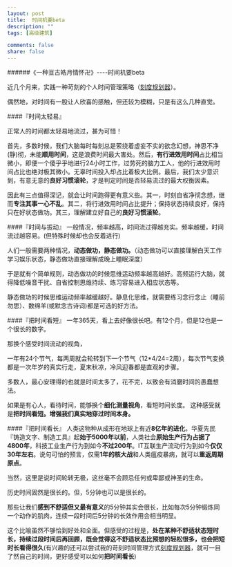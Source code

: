 ```yaml
---
layout: post
title:  时间机要beta
description: ""
tags: [高级建筑]

comments: false
share: false
---
```




######《一种亘古皓月情怀卍》----时间机要beta

近几个月来，实践一种苛刻的个人时间管理策略（[刻度规划器](http://www.ruoxu.me/ke-du-gui-hua-qi/)）。

偶然地，对时间有一股让人欣喜的感触，但还较为模糊，只是有这么几种直觉。

####『时间太轻易』

正常人的时间都太轻易地流过，甚为可惜！

首先，多数时候，我们大脑每时每刻总是萦绕着虚妄不实的欲念幻想，神思不净(静)彻，未能**顺用时间**，这是浪费时间最大害处。然后，**有行进效用时间**占比相当微小，即便一个傻乎乎地进行24小时工作，过劳死的脑力工人，他的行进效用时间占比也绝对极其微小。无辜时间投入却占比着极大比例。最后，我们太少意识到，有意无意的**良好习惯滚轮**，才是判定时间是否轻易流过的最大权衡因素。

因此有三点值得深记，就会让时间跑得更有意义些。其一，时刻自省净彻念想，继而**专注其事一心不乱**。其二，将行进效用时间占比提升；保持状态持续良好，保持只在好状态做功。其三，理解建立好自己的**良好习惯滚轮**。

####『时间与振动』
一般情况，频率越高，时间流过得越充实。频率越缓，时间流过越容易。(但特殊时候却也会反着进行)

人们一般需要两种情况，**动态做功，静态做功。**（动态做功可以直接理解白天工作学习娱乐状态，静态做功直接理解成晚上睡眠深度）

于是就有个简单规则，动态做功的时候思维运动频率越高越好。高频运行大脑，就得降低噪音干扰、自省控制思维持续、练习容易进入相应状态等。

静态做功的时候思维运动频率越缓越好。静息化思维，就需要练习念行念止（睡前勿思）、数绵羊(或默念古诗词)都是可选的好方法。

####『把时间看短』
一年365天，看上去好像很长吧。有12个月，但是12也是一个很长的数字。

那换个感受时间流动的视角，

一年有24个节气，每两周就会轮转到下一个节气（12*4/24=2周），每次节气变换都是一次年岁的真实行走，夏末秋凉，冷风迎春都是直观的步骤。

多数人，最心安理得的也就是时间太多了，花不完，以致会有消磨时间的愚蠢想法。

如果是有心人，看待时间，能够换个**细化测量视角**，看短时间长度。
这种感受就是**把时间看短。增强我们真实地穿过时间本身。**

####『把时间看长』
人类这物种从成形在地球上有近**8亿年的进化**，华夏先民『铸造文字、制造工具』起**始于5000年以前**，人类社会**原始生产行为占据了4800年**，科技工业生产行为到如今**不过200年**。IT互联生产流动行为到如今**仅仅30年左右**。说句可怕的预言，仅需**1年的核大战**和人类瘟疫暴病，就可以**重返周期原点**。

当然，这里是说时间轮转无极，这丝毫不会顾忌任何或卑鄙或神圣的生命。

历史时间固然是很长的。但，5分钟也可以是很长的。

那些让我们**感到不舒适但又最有意义**的5分钟其实会很长，比如每次5分钟锻炼同一个动作的肌肉，连续一段时间后5分钟的长效作用会相当明显。

这个比喻虽然不够恰到好处和全面。但感受的过程是，**处在某种不舒适状态短时长，持续过段时间后再回顾，既会觉得这不舒适状态比预想的轻松很多，也会把短时长看得很久**(有兴趣的还可以尝试我的苛刻时间管理方式[刻度规划器](http://www.ruoxu.me/ke-du-gui-hua-qi/)，就可一目了然自己的时间，更好感受可以如何**把时间看长**)



